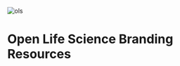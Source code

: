 ![ols](https://user-images.githubusercontent.com/114495290/197628870-2c97e3ed-78b3-4c84-99f8-92d53ea39d21.png)
# Open Life Science Branding Resources
